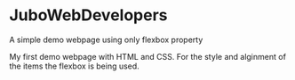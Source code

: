 # JuboWebDevelopers
A simple demo webpage using only flexbox property


My first demo webpage with HTML and CSS. For the style and alginment of the items the flexbox is being used.
